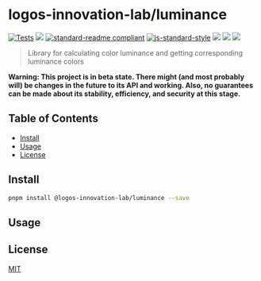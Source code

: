 # logos-innovation-lab/luminance

[![Tests](https://github.com/logos-innovation-lab/luminance/actions/workflows/test.yml/badge.svg)](https://github.com/logos-innovation-lab/luminance/actions/workflows/test.yml)
[![](https://img.shields.io/badge/made%20by-Logos%20Innovation%20Lab-blue.svg?style=flat-square)](https://github.com/logos-innovation-lab)
[![standard-readme compliant](https://img.shields.io/badge/standard--readme-OK-brightgreen.svg?style=flat-square)](https://github.com/RichardLitt/standard-readme)
[![js-standard-style](https://img.shields.io/badge/code%20style-standard-brightgreen.svg?style=flat-square)](https://github.com/feross/standard)
![](https://img.shields.io/badge/pnpm-%3E%3D7.0.0-orange.svg?style=flat-square)
![](https://img.shields.io/badge/Node.js-%3E%3D16.0.0-orange.svg?style=flat-square)
![](https://img.shields.io/badge/runs%20in-browser%20%7C%20node%20%7C%20webworker%20%7C%20electron-orange)

> Library for calculating color luminance and getting corresponding luminance colors

**Warning: This project is in beta state. There might (and most probably will) be changes in the future to its API and working. Also, no guarantees can be made about its stability, efficiency, and security at this stage.**

## Table of Contents

- [Install](#install)
- [Usage](#usage)
- [License](#license)

## Install

```sh
pnpm install @logos-innovation-lab/luminance --save
```

## Usage

## License

[MIT](./LICENSE)
